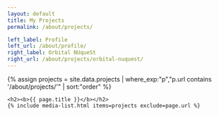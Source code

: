 ```yaml
---
layout: default
title: My Projects
permalink: /about/projects/

left_label: Profile
left_url: /about/profile/
right_label: Orbital NUqueSt
right_url: /about/projects/orbital-nuquest/
---
```


<!-- !PAGE CONTENT! -->
<div id="page-about-projects" class="w3-main">
  <section id="overview" class="w3-container">
    {% assign projects = site.data.projects
      | where_exp:"p","p.url contains '/about/projects/'"
      | sort:"order" %}

    <h2><b>{{ page.title }}</b></h2>
    {% include media-list.html items=projects exclude=page.url %}
  </section>
</div>